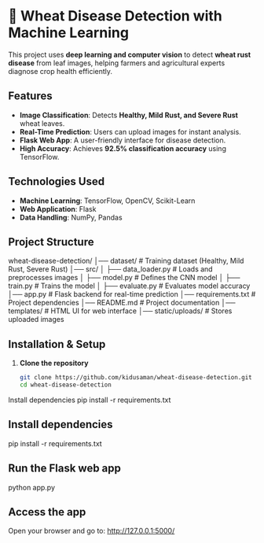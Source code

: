 # 🌾 Wheat Disease Detection with Machine Learning

This project uses **deep learning and computer vision** to detect **wheat rust disease** from leaf images, helping farmers and agricultural experts diagnose crop health efficiently.

##  Features
- **Image Classification**: Detects **Healthy, Mild Rust, and Severe Rust** wheat leaves.
- **Real-Time Prediction**: Users can upload images for instant analysis.
- **Flask Web App**: A user-friendly interface for disease detection.
- **High Accuracy**: Achieves **92.5% classification accuracy** using TensorFlow.

## Technologies Used
- **Machine Learning**: TensorFlow, OpenCV, Scikit-Learn
- **Web Application**: Flask
- **Data Handling**: NumPy, Pandas

##  Project Structure

wheat-disease-detection/ │── dataset/ # Training dataset (Healthy, Mild Rust, Severe Rust) │── src/ │ ├── data_loader.py # Loads and preprocesses images │ ├── model.py # Defines the CNN model │ ├── train.py # Trains the model │ ├── evaluate.py # Evaluates model accuracy │── app.py # Flask backend for real-time prediction │── requirements.txt # Project dependencies │── README.md # Project documentation │── templates/ # HTML UI for web interface │── static/uploads/ # Stores uploaded images


##  Installation & Setup
1. **Clone the repository**  
   ```bash
   git clone https://github.com/kidusaman/wheat-disease-detection.git
   cd wheat-disease-detection
Install dependencies
pip install -r requirements.txt

## Install dependencies
pip install -r requirements.txt

## Run the Flask web app
python app.py

## Access the app
Open your browser and go to:
http://127.0.0.1:5000/
